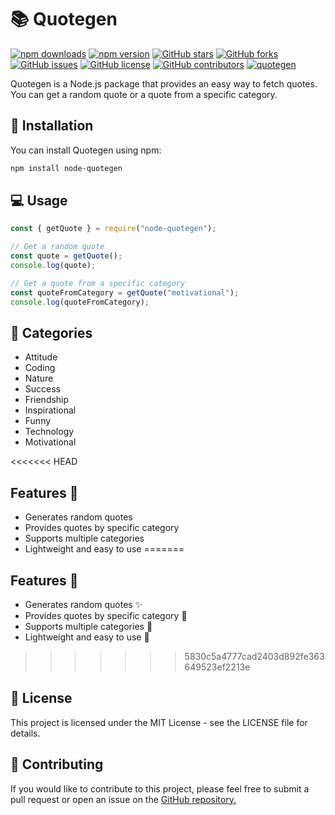 # 📚 Quotegen

[![npm downloads](https://img.shields.io/npm/dt/node-quotegen?color=blue&logo=npm)](https://www.npmjs.com/package/node-quotegen)
[![npm version](https://img.shields.io/npm/v/node-quotegen?color=blue&label=npm%20version&logo=npm)](https://www.npmjs.com/package/node-quotegen)
[![GitHub stars](https://img.shields.io/github/stars/Armanidrisi/quotegen?style=flat-square&logo=github)](https://github.com/Armanidrisi/quotegen/stargazers)
[![GitHub forks](https://img.shields.io/github/forks/Armanidrisi/quotegen?style=flat-square&logo=github)](https://github.com/Armanidrisi/quotegen/network/members)
[![GitHub issues](https://img.shields.io/github/issues/Armanidrisi/quotegen?style=flat-square&logo=github)](https://github.com/Armanidrisi/quotegen/issues)
[![GitHub license](https://img.shields.io/github/license/Armanidrisi/quotegen?style=flat-square&logo=github)](https://github.com/Armanidrisi/quotegen/blob/master/LICENSE)
[![GitHub contributors](https://img.shields.io/github/contributors/Armanidrisi/quotegen?style=flat-square&logo=github)](https://github.com/Armanidrisi/quotegen/graphs/contributors)
[![quotegen](https://img.shields.io/badge/quotegen-awesome-blueviolet?style=flat-square&logo=github)](https://github.com/Armanidrisi/quotegen)

Quotegen is a Node.js package that provides an easy way to fetch quotes. You can get a random quote or a quote from a specific category.

## 🚀 Installation

You can install Quotegen using npm:

```BASH
npm install node-quotegen
```

## 💻 Usage

```js
const { getQuote } = require("node-quotegen");

// Get a random quote
const quote = getQuote();
console.log(quote);

// Get a quote from a specific category
const quoteFromCategory = getQuote("motivational");
console.log(quoteFromCategory);
```

## 📝 Categories

- Attitude
- Coding
- Nature
- Success
- Friendship
- Inspirational
- Funny
- Technology
- Motivational

<<<<<<< HEAD
## Features 🚀

- Generates random quotes 
- Provides quotes by specific category
- Supports multiple categories
- Lightweight and easy to use
=======
## Features :rocket:
- Generates random quotes :sparkles:
- Provides quotes by specific category :bookmark_tabs:
- Supports multiple categories :notebook_with_decorative_cover:
- Lightweight and easy to use :muscle:

>>>>>>> 5830c5a4777cad2403d892fe363649523ef2213e

## 📖 License

This project is licensed under the MIT License - see the LICENSE file for details.

## 🤝 Contributing

If you would like to contribute to this project, please feel free to submit a pull request or open an issue on the [GitHub repository.](https://github.com/Armanidrisi/quotegen)
